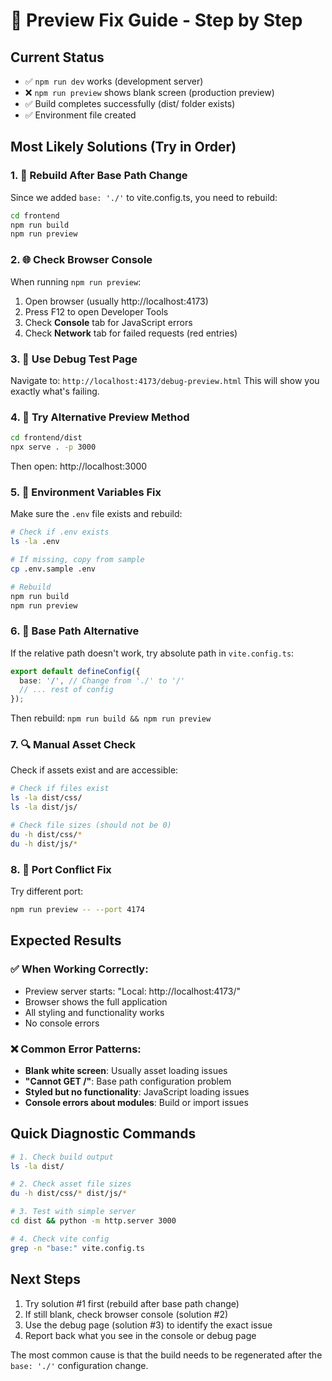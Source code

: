 # 🔧 Preview Fix Guide - Step by Step

## Current Status

- ✅ `npm run dev` works (development server)
- ❌ `npm run preview` shows blank screen (production preview)
- ✅ Build completes successfully (dist/ folder exists)
- ✅ Environment file created

## Most Likely Solutions (Try in Order)

### 1. 🔄 Rebuild After Base Path Change

Since we added `base: './'` to vite.config.ts, you need to rebuild:

```bash
cd frontend
npm run build
npm run preview
```

### 2. 🌐 Check Browser Console

When running `npm run preview`:

1. Open browser (usually http://localhost:4173)
2. Press F12 to open Developer Tools
3. Check **Console** tab for JavaScript errors
4. Check **Network** tab for failed requests (red entries)

### 3. 🧪 Use Debug Test Page

Navigate to: `http://localhost:4173/debug-preview.html`
This will show you exactly what's failing.

### 4. 📁 Try Alternative Preview Method

```bash
cd frontend/dist
npx serve . -p 3000
```

Then open: http://localhost:3000

### 5. 🔧 Environment Variables Fix

Make sure the `.env` file exists and rebuild:

```bash
# Check if .env exists
ls -la .env

# If missing, copy from sample
cp .env.sample .env

# Rebuild
npm run build
npm run preview
```

### 6. 🎯 Base Path Alternative

If the relative path doesn't work, try absolute path in `vite.config.ts`:

```typescript
export default defineConfig({
  base: '/', // Change from './' to '/'
  // ... rest of config
});
```

Then rebuild: `npm run build && npm run preview`

### 7. 🔍 Manual Asset Check

Check if assets exist and are accessible:

```bash
# Check if files exist
ls -la dist/css/
ls -la dist/js/

# Check file sizes (should not be 0)
du -h dist/css/*
du -h dist/js/*
```

### 8. 🚀 Port Conflict Fix

Try different port:

```bash
npm run preview -- --port 4174
```

## Expected Results

### ✅ When Working Correctly:

- Preview server starts: "Local: http://localhost:4173/"
- Browser shows the full application
- All styling and functionality works
- No console errors

### ❌ Common Error Patterns:

- **Blank white screen**: Usually asset loading issues
- **"Cannot GET /"**: Base path configuration problem
- **Styled but no functionality**: JavaScript loading issues
- **Console errors about modules**: Build or import issues

## Quick Diagnostic Commands

```bash
# 1. Check build output
ls -la dist/

# 2. Check asset file sizes
du -h dist/css/* dist/js/*

# 3. Test with simple server
cd dist && python -m http.server 3000

# 4. Check vite config
grep -n "base:" vite.config.ts
```

## Next Steps

1. Try solution #1 first (rebuild after base path change)
2. If still blank, check browser console (solution #2)
3. Use the debug page (solution #3) to identify the exact issue
4. Report back what you see in the console or debug page

The most common cause is that the build needs to be regenerated after the `base: './'` configuration change.
